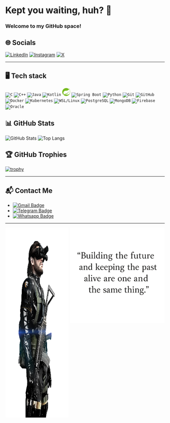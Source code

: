 # Kept you waiting, huh? 🐍
### Welcome to my GitHub space!

## 🌐​ Socials
[![LinkedIn](https://img.shields.io/badge/LinkedIn-blue?logo=linkedin)](https://www.linkedin.com/in/raffaele-prince/)
[![Instagram](https://img.shields.io/badge/Instagram-%23E4405F?logo=instagram&logoColor=white)](https://www.instagram.com/raffstein_/)
[![X](https://img.shields.io/badge/X-%2318171A?logo=x&logoColor=white)](https://x.com/SteinRaff)

---

## 🖥️​ Tech stack

<p align="left">
  <code><img title="C" height="25" src="https://github.com/zumrudu-anka/zumrudu-anka/blob/master/images/c.svg"></code>
  <code><img title="C++" height="25" src="https://github.com/zumrudu-anka/zumrudu-anka/blob/master/images/cpp.svg"></code>
  <code><img title="Java" height="25" src="https://github.com/zumrudu-anka/zumrudu-anka/blob/master/images/java-original.svg"></code>
  <code><img title="Kotlin" height="25" src="https://upload.wikimedia.org/wikipedia/commons/7/74/Kotlin_Icon.png"></code>
  <code><img title="Spring" height="25" src="https://raw.githubusercontent.com/devicons/devicon/master/icons/spring/spring-original.svg"></code>
  <code><img title="Spring Boot" height="25" src="https://cdn.worldvectorlogo.com/logos/spring-3.svg"></code>
  <code><img title="Python" height="25" src="https://github.com/zumrudu-anka/zumrudu-anka/blob/master/images/python-original.svg"></code>
  <code><img title="Git" height="25" src="https://github.com/zumrudu-anka/zumrudu-anka/blob/master/images/git-original.svg"></code>
  <code><img title="GitHub" height="25" src="https://github.githubassets.com/images/modules/logos_page/GitHub-Mark.png"></code>
  <code><img title="Docker" height="25" src="https://www.vectorlogo.zone/logos/docker/docker-icon.svg"></code>
  <code><img title="Kubernetes" height="25" src="https://www.vectorlogo.zone/logos/kubernetes/kubernetes-icon.svg"></code>
  <code><img title="WSL/Linux" height="25" src="https://upload.wikimedia.org/wikipedia/commons/f/f1/Icons8_flat_linux.svg"></code>
  <code><img title="PostgreSQL" height="25" src="https://www.vectorlogo.zone/logos/postgresql/postgresql-icon.svg"></code>
  <code><img title="MongoDB" height="25" src="https://www.vectorlogo.zone/logos/mongodb/mongodb-icon.svg"></code>
  <code><img title="Firebase" height="25" src="https://www.vectorlogo.zone/logos/firebase/firebase-icon.svg"></code>
  <code><img title="Oracle" height="25" src="https://www.vectorlogo.zone/logos/oracle/oracle-icon.svg"></code>
</p>


## 📊​ GitHub Stats
![GitHub Stats](https://github-readme-stats.vercel.app/api?username=RaffSStein&show_icons=true&theme=dark)
![Top Langs](https://github-readme-stats.vercel.app/api/top-langs/?username=RaffSStein&layout=compact&theme=dark)

## ​​🏆 GitHub Trophies

[![trophy](https://github-profile-trophy.vercel.app/?username=RaffSStein&theme=onedark)](https://github.com/ryo-ma/github-profile-trophy)

---

## 📬 Contact Me

- [![Gmail Badge](https://img.shields.io/badge/-raffaele.princee@gmail.com-c14438?style=flat&logo=Gmail&logoColor=white)](mailto:raffaele.princee@gmail.com "Connect via Email")
- [![Telegram Badge](https://img.shields.io/badge/-@RaffStein-0088CC?style=flat&logo=Telegram&logoColor=white)](https://t.me/RaffStein "Contact on Telegram")
- [![Whatsapp Badge](https://img.shields.io/badge/-Whatsapp-4AC959?style=flat&logo=whatsapp&logoColor=white)](https://wa.me/3317334889?text=Hi! "Contact on WhatsApp")


---
<img align="left" width="200" height="600" src="big-boss.png">
<img align="right" width="300" height="300" src="quote.png">


